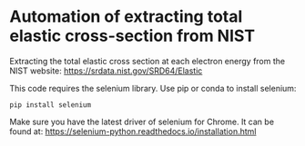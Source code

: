 # Automation of extracting total elastic cross-section from NIST

Extracting the total elastic cross section at each electron energy from the NIST website: https://srdata.nist.gov/SRD64/Elastic

This code requires the selenium library. Use pip or conda to install selenium:

`pip install selenium`

Make sure you have the latest driver of selenium for Chrome. It can be found at: https://selenium-python.readthedocs.io/installation.html
